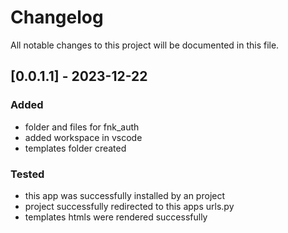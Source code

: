 # Changelog

All notable changes to this project will be documented in this file.

## [0.0.1.1] - 2023-12-22

### Added

- folder and files for fnk_auth
- added workspace in vscode
- templates folder created

### Tested

- this app was successfully installed by an project
- project successfully redirected to this apps urls.py
- templates htmls were rendered successfully
